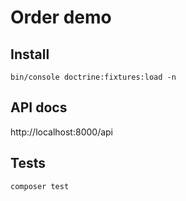 # Order demo

## Install

```shell
bin/console doctrine:fixtures:load -n
```

## API docs

http://localhost:8000/api

## Tests

```shell
composer test
```
